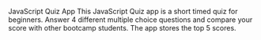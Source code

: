 JavaScript Quiz App
This JavaScript Quiz app is a short timed quiz for beginners. Answer 4 different multiple choice questions and compare your score with other bootcamp students. The app stores the top 5 scores.

